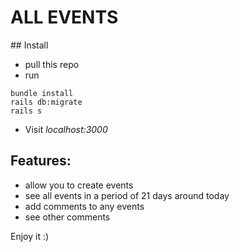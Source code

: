 # ALL EVENTS

## Install
* pull this repo
* run 

```
bundle install
rails db:migrate
rails s
```
* Visit *localhost:3000*


## Features:
* allow you to create events
* see all events in a period of 21 days around today
* add comments to any events
* see other comments

Enjoy it :) 